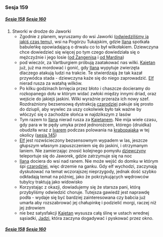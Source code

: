 ### Sesja 159

##### [Sesja 158](#sesja-158) [Sesja 160](#sesja-160)

1. Stworki w drodze do Jaworki
    - Zgodnie z planem, wyruszamy do wsi Jaworki ([odwiedziliśmy ją jakiś czas temu](#sesja-143)), wsi na Pogórzu Tukajskim, gdzie [Ilana](#g_ilana) spotkała babuleńkę opowiadającą o drwalu co to był wilkołakiem. Dziewczyna chce dowiedzieć się więcej po tym czego dowiedziała się o mężczyźnie i jego losie ([od Zangenisa](#sesja-089) i [od Mardina](#sesja-153))
    - pod wieczór, za Vartburgiem próbują zaatakować nas wilki. [Kajetan](#g_kajetan) już, już ma mordować i gonić, gdy [Ilana](#g_ilana) wypytuje zwierzęta dlaczego atakują ludzi na trakcie. Te stwierdzają że tak kazał przywódca stada - dziewczyna każe się do niego zaprowadzić. [Elf](#g_kajetan) nierad rusza za watahą wilków.
    - Po kilku godzinach brnięcia przez błoto i chaszcze docieramy do rozkopanego dołu w którym widać zwłoki między innymi driad, oraz wejście do jakiejś jaskini. Wilki wyraźnie przeraża ich nowy szef. Rozdrażniony bezsensową dystrakcją [czarodziej](#g_kajetan) pakuje się prosto do dziupli, aby wywlec za uszy cokolwiek było tak ważne by włóczyć się o zachodzie słońca w najdzikszym z lasów
    - Tym razem to [Ilana](#g_ilana) nierad rusza za [Kajetanem](#g_kajetan). Nie mija wiele czasu, gdy para w te pędy umyka przed jednorożcem, którego {druidka} obudziła wraz z [Ivarem](#p_ivar) podczas polowania na [krabopająka](#b_krabopajak) w tej okolicy ([sesja 145](#sesja-145))
    - [Elf](#g_kajetan) jest rozwścieczony bezsensownym wypadem w las, jeszcze głupszym własnym zapuszczeniem się do jaskini, i otrzymanym laniem. Nie zamierzając znosić kolejnego pomysłu [dziewczyny](#g_ilana) teleportuje się do Jaworek, gdzie zatrzymuje się na noc
    - [Ilana](#g_ilana) dociera do wsi nad ranem. Nie może wejść do domku w którym śpi [czarodziej](#g_kajetan), więc drzemie na ganku. Gdy elf wychodzi, zaczynają dyskutować na temat wczorajszej nieprzygody, jednak dość szybko odkładają temat na później, jako że pokrzykujących wędrowców tubylcy traktują jako widowisko
    - Korzystając z okazji, dowiadujemy się że starsza pani, którą przybyliśmy odwiedzić choruje. Tutejsza gawiedź jest naprawdę podła - wydaje się być bardziej zainteresowana czy babcia już umarła aby rozszabrować jej chałupinkę i podzielić morgi, raczej niż jej zdrowiem
    - nie bez satysfakcji [Kajetan](#g_kajetan) wysusza całą ślinę w ustach wrednej sąsiadki, [Jadzi](#p_jadzia), która zaczyna dogadywać i pyskować przez okno.

##### [Sesja 158](#sesja-158) [Sesja 160](#sesja-160)
